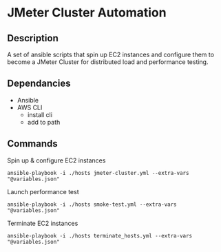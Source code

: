 # JMeter Cluster Automation


## Description
A set of ansible scripts that spin up EC2 instances and configure them to become a JMeter Cluster for distributed load and performance testing.

## Dependancies
- Ansible
- AWS CLI
    - install cli
    - add to path

## Commands
Spin up & configure EC2 instances

`ansible-playbook -i ./hosts jmeter-cluster.yml --extra-vars "@variables.json"`

Launch performance test

`ansible-playbook -i ./hosts smoke-test.yml --extra-vars "@variables.json"`

Terminate EC2 instances

`ansible-playbook -i ./hosts terminate_hosts.yml --extra-vars "@variables.json"`